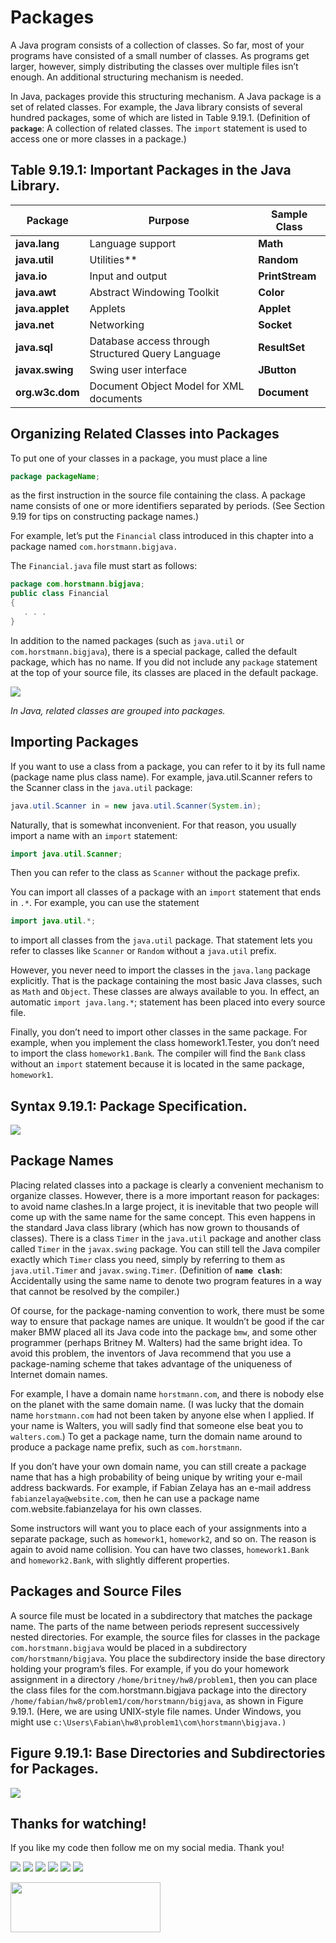 # Packages
A Java program consists of a collection of classes. So far, most of your programs have consisted of a small number of classes. As programs get larger, however, simply distributing the classes over multiple files isn’t enough. An additional structuring mechanism is needed.

In Java, packages provide this structuring mechanism. A Java package is a set of related classes. For example, the Java library consists of several hundred packages, some of which are listed in Table 9.19.1. (Definition of **`package`**: A collection of related classes. The `import` statement is used to access one or more classes in a package.)

## Table 9.19.1: Important Packages in the Java Library.
| Package | Purpose | Sample Class |
| --- | --- | --- |
| **java.lang** | Language support | **Math** |
| **java.util** | Utilities** | **Random** |
| **java.io** | Input and output | **PrintStream** |
| **java.awt** | Abstract Windowing Toolkit | **Color** |
| **java.applet** | Applets | **Applet** |
| **java.net** | Networking | **Socket** |
| **java.sql** | Database access through Structured Query Language | **ResultSet** |
| **javax.swing** | Swing user interface | **JButton** |
| **org.w3c.dom** | Document Object Model for XML documents	| **Document** |

## Organizing Related Classes into Packages
To put one of your classes in a package, you must place a line
```java
package packageName;
```
as the first instruction in the source file containing the class. A package name consists of one or more identifiers separated by periods. (See Section 9.19 for tips on constructing package names.)

For example, let’s put the `Financial` class introduced in this chapter into a package named `com.horstmann.bigjava.`

The `Financial.java` file must start as follows:
```java
package com.horstmann.bigjava;
public class Financial
{
   . . .
}
```
In addition to the named packages (such as `java.util` or `com.horstmann.bigjava`), there is a special package, called the default package, which has no name. If you did not include any `package` statement at the top of your source file, its classes are placed in the default package.

![](https://zytools.zybooks.com/zyAuthor/BigJavaLateObjects/3/IMAGES/embedded_image_1_b432dc99-b908-4a6a-bb3b-984f1707e451_JNVgKZGRsu2pYUjzCfDE.png)

_In Java, related classes are grouped into packages._

## Importing Packages
If you want to use a class from a package, you can refer to it by its full name (package name plus class name). For example, java.util.Scanner refers to the Scanner class in the `java.util` package:
```java
java.util.Scanner in = new java.util.Scanner(System.in);
```
Naturally, that is somewhat inconvenient. For that reason, you usually import a name with an `import` statement:
```java
import java.util.Scanner;
```
Then you can refer to the class as `Scanner` without the package prefix.

You can import all classes of a package with an `import` statement that ends in `.*`. For example, you can use the statement
```java
import java.util.*;
```
to import all classes from the `java.util` package. That statement lets you refer to classes like `Scanner` or `Random` without a `java.util` prefix.

However, you never need to import the classes in the `java.lang` package explicitly. That is the package containing the most basic Java classes, such as `Math` and `Object`. These classes are always available to you. In effect, an automatic `import java.lang.*`; statement has been placed into every source file.

Finally, you don’t need to import other classes in the same package. For example, when you implement the class homework1.Tester, you don’t need to import the class `homework1.Bank`. The compiler will find the `Bank` class without an `import` statement because it is located in the same package, `homework1`.

## Syntax 9.19.1: Package Specification.
![](https://zytools.zybooks.com/zyAuthor/BigJavaLateObjects/3/IMAGES/embedded_image_1_b0d65c89-7a5a-4668-9070-c944ef17dbe9_JNVgKZGRsu2pYUjzCfDE.png)

## Package Names
Placing related classes into a package is clearly a convenient mechanism to organize classes. However, there is a more important reason for packages: to avoid name clashes.In a large project, it is inevitable that two people will come up with the same name for the same concept. This even happens in the standard Java class library (which has now grown to thousands of classes). There is a class `Timer` in the `java.util` package and another class called `Timer` in the `javax.swing` package. You can still tell the Java compiler exactly which `Timer` class you need, simply by referring to them as `java.util.Timer` and `javax.swing.Timer`. (Definition of **`name clash`**: Accidentally using the same name to denote two program features in a way that cannot be resolved by the compiler.)

Of course, for the package-naming convention to work, there must be some way to ensure that package names are unique. It wouldn’t be good if the car maker BMW placed all its Java code into the package `bmw`, and some other programmer (perhaps Britney M. Walters) had the same bright idea. To avoid this problem, the inventors of Java recommend that you use a package-naming scheme that takes advantage of the uniqueness of Internet domain names.

For example, I have a domain name `horstmann.com`, and there is nobody else on the planet with the same domain name. (I was lucky that the domain name `horstmann.com` had not been taken by anyone else when I applied. If your name is Walters, you will sadly find that someone else beat you to `walters.com`.) To get a package name, turn the domain name around to produce a package name prefix, such as `com.horstmann`.

If you don’t have your own domain name, you can still create a package name that has a high probability of being unique by writing your e-mail address backwards. For example, if Fabian Zelaya has an e-mail address `fabianzelaya@website.com`, then he can use a package name com.website.fabianzelaya for his own classes.

Some instructors will want you to place each of your assignments into a separate package, such as `homework1`, `homework2`, and so on. The reason is again to avoid name collision. You can have two classes, `homework1.Bank` and `homework2.Bank`, with slightly different properties.

## Packages and Source Files
A source file must be located in a subdirectory that matches the package name. The parts of the name between periods represent successively nested directories. For example, the source files for classes in the package `com.horstmann.bigjava` would be placed in a subdirectory `com/horstmann/bigjava`. You place the subdirectory inside the base directory holding your program’s files. For example, if you do your homework assignment in a directory `/home/britney/hw8/problem1`, then you can place the class files for the com.horstmann.bigjava package into the directory `/home/fabian/hw8/problem1/com/horstmann/bigjava`, as shown in Figure 9.19.1. (Here, we are using UNIX-style file names. Under Windows, you might use `c:\Users\Fabian\hw8\problem1\com\horstmann\bigjava.)`

## Figure 9.19.1: Base Directories and Subdirectories for Packages.
![](https://zytools.zybooks.com/zyAuthor/BigJavaLateObjects/3/IMAGES/embedded_image_1_07c0fe00-2637-474a-b2ab-50453f815864_JNVgKZGRsu2pYUjzCfDE.png)



## Thanks for watching!

If you like my code then follow me on my social media. Thank you!

[![](https://img.shields.io/badge/github-39d353?style=for-the-badge)](https://github.com/fabianzelaya)
[![](https://img.shields.io/badge/twitter-1D9BF0?style=for-the-badge)](https://twitter.com/fabianzelayahn)
[![](https://img.shields.io/badge/linkedin-0033FF?style=for-the-badge)](https://www.linkedin.com/in/fabianzelaya/)
[![](https://img.shields.io/badge/instagram-blueviolet?style=for-the-badge)](https://www.instagram.com/fabianzelayahn/)
[![](https://img.shields.io/badge/tiktok-fe2c55?style=for-the-badge)](https://www.tiktok.com/@fabian.zelayahn)
[![](https://img.shields.io/badge/fabianzelaya.com-lightgrey?style=for-the-badge)](http://www.fabianzelaya.com/)
<!--[![](https://img.shields.io/badge/fabianzelaya.com-orange?style=for-the-badge)](https://www.fabianzelaya.com/)-->

<img src="https://ucarecdn.com/d1a85e63-35f9-41d7-b758-ff05742057d1/GitHub_Black_Signature.png" width="240" height="79.63" />
